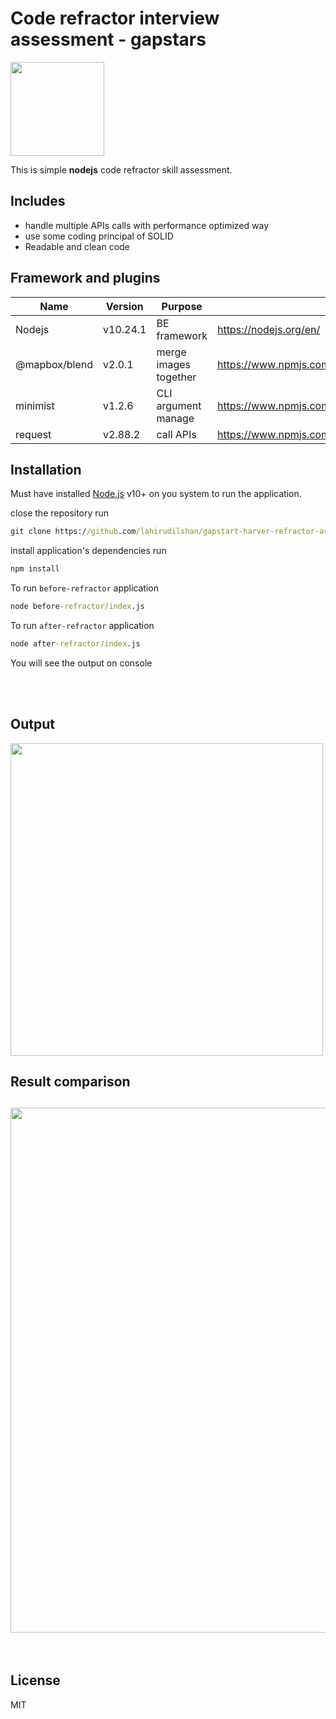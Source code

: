 # Code refractor interview assessment - gapstars

<img src="https://uploads.sitepoint.com/wp-content/uploads/2016/07/1468599217Fotolia_111406756_Subscription_Monthly_M.jpg" width="150"/><br/>

This is simple **nodejs** code refractor skill assessment.

## Includes

- handle multiple APIs calls with performance optimized way
- use some coding principal of SOLID
- Readable and clean code

## Framework and plugins

| Name          | Version  | Purpose               | Link                                        |
| ------------- | -------- | --------------------- | ------------------------------------------- |
| Nodejs        | v10.24.1 | BE framework          | https://nodejs.org/en/                      |
| @mapbox/blend | v2.0.1   | merge images together | https://www.npmjs.com/package/@mapbox/blend |
| minimist      | v1.2.6   | CLI argument manage   | https://www.npmjs.com/package/minimist      |
| request       | v2.88.2  | call APIs             | https://www.npmjs.com/package/request       |

## Installation

Must have installed [Node.js](https://nodejs.org/) v10+ on you system to run the application.

close the repository
run

```cmd
git clone https://github.com/lahirudilshan/gapstart-harver-refractor-assessment.git
```

install application's dependencies
run

```cmd
npm install
```

To run `before-refractor` application

```cmd
node before-refractor/index.js
```

To run `after-refractor` application

```cmd
node after-refractor/index.js
```

You will see the output on console

<br>
<br>

## Output

<img src="https://github.com/lahirudilshan/gapstart-harver-refractor-assessment/blob/master/after-refractor/cat-card.jpg" width="500"/><br/>

## Result comparison

## <img src="https://github.com/lahirudilshan/gapstart-harver-refractor-assessment/blob/master/after-refractor/images/result.png" width="840"/><br/>

<br>

## License

MIT
